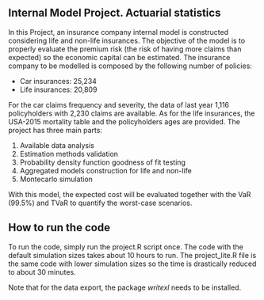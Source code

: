 ## Internal Model Project. Actuarial statistics

In this Project, an insurance company internal model is constructed considering life and non-life insurances. The objective of the model is to properly evaluate the premium risk (the risk of having more claims than expected) so the economic capital can be estimated.
The insurance company to be modelled is composed by the following number of policies:
-	Car insurances: 25,234
-	Life insurances: 20,809

For the car claims frequency and severity, the data of last year 1,116 policyholders with 2,230 claims are available. As for the life insurances, the USA-2015 mortality table and the policyholders ages are provided.
The project has three main parts:
1.	Available data analysis
2.	Estimation methods validation
3.	Probability density function goodness of fit testing
4.	Aggregated models construction for life and non-life
5.	Montecarlo simulation

With this model, the expected cost will be evaluated together with the VaR (99.5%) and TVaR to quantify the worst-case scenarios.

## How to run the code

To run the code, simply run the project.R script once. The code with the default simulation sizes takes about 10 hours to run. The project_lite.R file is the same code with lower simulation sizes so the time is drastically reduced to about 30 minutes.

Note that for the data export, the package _writexl_ needs to be installed.
